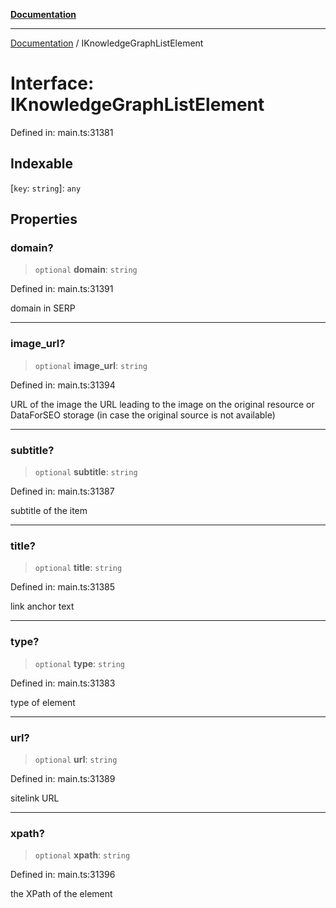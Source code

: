 [**Documentation**](../README.md)

***

[Documentation](../README.md) / IKnowledgeGraphListElement

# Interface: IKnowledgeGraphListElement

Defined in: main.ts:31381

## Indexable

\[`key`: `string`\]: `any`

## Properties

### domain?

> `optional` **domain**: `string`

Defined in: main.ts:31391

domain in SERP

***

### image\_url?

> `optional` **image\_url**: `string`

Defined in: main.ts:31394

URL of the image
the URL leading to the image on the original resource or DataForSEO storage (in case the original source is not available)

***

### subtitle?

> `optional` **subtitle**: `string`

Defined in: main.ts:31387

subtitle of the item

***

### title?

> `optional` **title**: `string`

Defined in: main.ts:31385

link anchor text

***

### type?

> `optional` **type**: `string`

Defined in: main.ts:31383

type of element

***

### url?

> `optional` **url**: `string`

Defined in: main.ts:31389

sitelink URL

***

### xpath?

> `optional` **xpath**: `string`

Defined in: main.ts:31396

the XPath of the element
